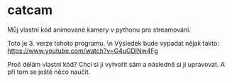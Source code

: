 # catcam
Můj vlastní kód animované kamery v pythonu pro streamování.

Toto je 3. verze tohoto programu. \n
Výsledek bude vypadat nějak takto: https://www.youtube.com/watch?v=G4uGDlNw4Fg 

Proč dělám vlastní kód?
Chci si ji vytvořit sám a následně si ji upravovat. A při tom se ještě něco naučit.
